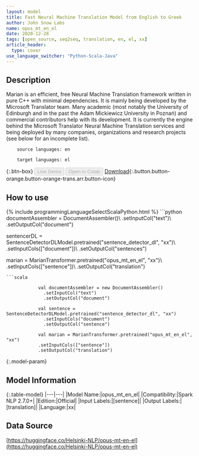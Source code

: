 ```yaml
---
layout: model
title: Fast Neural Machine Translation Model from English to Greek
author: John Snow Labs
name: opus_mt_en_el
date: 2020-12-28
tags: [open_source, seq2seq, translation, en, el, xx]
article_header:
  type: cover
use_language_switcher: "Python-Scala-Java"
---
```


## Description

Marian is an efficient, free Neural Machine Translation framework written in pure C++ with minimal dependencies. It is mainly being developed by the Microsoft Translator team. Many academic (most notably the University of Edinburgh and in the past the Adam Mickiewicz University in Poznań) and commercial contributors help with its development.
        It is currently the engine behind the Microsoft Translator Neural Machine Translation services and being deployed by many companies, organizations and research projects (see below for an incomplete list).

        source languages: en

        target languages: el

{:.btn-box}
<button class="button button-orange" disabled>Live Demo</button>
<button class="button button-orange" disabled>Open in Colab</button>
[Download](https://s3.amazonaws.com/auxdata.johnsnowlabs.com/public/models/opus_mt_en_el_xx_2.7.0_2.4_1609163144290.zip){:.button.button-orange.button-orange-trans.arr.button-icon}

## How to use



<div class="tabs-box" markdown="1">
{% include programmingLanguageSelectScalaPython.html %}
```python
documentAssembler = DocumentAssembler()\ 
 .setInputCol("text")\ 
 .setOutputCol("document")

 sentencerDL = SentenceDetectorDLModel.pretrained("sentence_detector_dl", "xx")\ 
 .setInputCols(["document"])\ 
 .setOutputCol("sentences")

 marian = MarianTransformer.pretrained("opus_mt_en_el", "xx")\ 
 .setInputCols(["sentence"])\ 
 .setOutputCol("translation")
```
```scala

            val documentAssembler = new DocumentAssembler()
              .setInputCol("text")
              .setOutputCol("document")

            val sentence = SentenceDetectorDLModel.pretrained("sentence_detector_dl", "xx")
              .setInputCols("document")
              .setOutputCol("sentence")

            val marian = MarianTransformer.pretrained("opus_mt_en_el", "xx")
            .setInputCols(["sentence"])
            .setOutputCol("translation")
```
</div>

{:.model-param}
## Model Information

{:.table-model}
|---|---|
|Model Name:|opus_mt_en_el|
|Compatibility:|Spark NLP 2.7.0+|
|Edition:|Official|
|Input Labels:|[sentence]|
|Output Labels:|[translation]|
|Language:|xx|

## Data Source

[https://huggingface.co/Helsinki-NLP/opus-mt-en-el](https://huggingface.co/Helsinki-NLP/opus-mt-en-el)